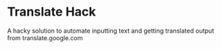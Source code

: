 # Translate Hack

A hacky solution to automate inputting text and getting translated output from translate.google.com
